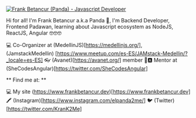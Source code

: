 [![Frank Betancur (Panda) - Javascript Developer](https://res.cloudinary.com/panda2me/image/upload/v1594420854/WALLPAPER-PANDA-MERAKI_vw8bs2.png)](https://www.frankbetancur.dev)

Hi for all! I'm Frank Betancur a.k.a Panda 🐼, I'm Backend Developer, Frontend Padawan, learning about Javascript ecosystem as NodeJS, ReactJS, Angular 🤓🤓🤓

💻 Co-Organizer at (MedellinJS)[https://medellinjs.org/], (JamstackMedellin) [https://www.meetup.com/es-ES/JAMstack-Medellin/?_locale=es-ES]
👓 (Avanet)[https://avanet.org/] member
👩🅰️ Mentor at (SheCodesAngular)[https://twitter.com/SheCodesAngular]

** Find me at: **

💻 My site (https://www.frankbetancur.dev)[https://www.frankbetancur.dev]
🖍️ (Instagram)[https://www.instagram.com/elpanda2me/]
🐦 (Twitter)[https://twitter.com/KranK2Me]